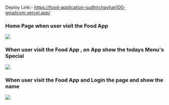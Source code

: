 Deploy Link:- https://food-application-sudhirchavhan100-gmailcom.vercel.app/

<h3>Home Page when user visit the Food App</h3>
<img src="https://user-images.githubusercontent.com/97445870/165927289-9109a439-d77f-429d-82a7-061aec514709.png"/>

<h3>When user visit the Food App , on App show the todays Menu's Special</h3>
<img src="https://user-images.githubusercontent.com/97445870/165927305-fa66172c-854c-4df7-a2cc-63ad8b8d6de3.png"/>
<h3>When user visit the Food App and Login the page and show the name</h3>
<img src="https://user-images.githubusercontent.com/97445870/165927312-94c01b03-fe4e-4dad-a7d8-5bb5d3380a77.png"/>
